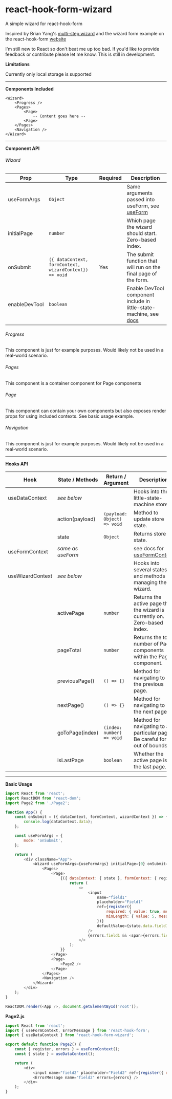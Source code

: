 # react-hook-form-wizard

A simple wizard for react-hook-form

Inspired by Brian Yang's [multi-step wizard](https://github.com/brianyang/react-hooks-multi-step-wizard) and the wizard form example on the react-hook-form [website](https://react-hook-form.com/advanced-usage#WizardFormFunnel)

I'm still new to React so don't beat me up too bad.
If you'd like to provide feedback or contribute please let me know.
This is still in development.

**Limitations**

Currently only local storage is supported

---

**Components Included**

```
<Wizard>
    <Progress />
    <Pages>
        <Page>
            -- Content goes here --
        <Page>
    </Pages>
    <Navigation />
</Wizard>
```

---

**Component API**

###### Wizard

| Prop          | Type                                                   | Required | Description                                                                                                                         |
| ------------- | ------------------------------------------------------ | -------- | ----------------------------------------------------------------------------------------------------------------------------------- |
| useFormArgs   | `Object`                                               |          | Same arguments passed into useForm, see [useForm](https://react-hook-form.com/api#useForm)                                          |
| initialPage   | `number`                                               |          | Which page the wizard should start. Zero-based index.                                                                               |
| onSubmit      | `({ dataContext, formContext, wizardContext}) => void` | Yes      | The submit function that will run on the final page of the form.                                                                    |
| enableDevTool | `boolean`                                              |          | Enable DevTool component include in little-state-machine, see [docs](https://github.com/bluebill1049/little-state-machine#-example) |

###### Progress

This component is just for example purposes. Would likely not be used in a real-world scenario.

###### Pages

This component is a container component for Page components

###### Page

This component can contain your own components but also exposes render props for using included contexts. See basic usage example.

###### Navigation

This component is just for example purposes. Would likely not be used in a real-world scenario.

---

**Hooks API**

| Hook             | State / Methods   | Return / Argument           | Description                                                                   |
| ---------------- | ----------------- | --------------------------- | ----------------------------------------------------------------------------- |
| useDataContext   | _see below_       |                             | Hooks into the little-state-machine store.                                    |
|                  | action(payload)   | `(payload: Object) => void` | Method to update store state.                                                 |
|                  | state             | `Object`                    | Returns store state.                                                          |
| useFormContext   | _same as useForm_ |                             | see docs for [useFormContext](https://react-hook-form.com/api#useFormContext) |
| useWizardContext | _see below_       |                             | Hooks into several states and methods for managing the wizard.                |
|                  | activePage        | `number`                    | Returns the active page that the wizard is currently on. Zero-based index.    |
|                  | pageTotal         | `number`                    | Returns the total number of Page components within the Pages component.       |
|                  | previousPage()    | `() => {}`                  | Method for navigating to the previous page.                                   |
|                  | nextPage()        | `() => {}`                  | Method for navigating to the next page.                                       |
|                  | goToPage(index)   | `(index: number) => void`   | Method for navigating to a particular page. Be careful for out of bounds.     |
|                  | isLastPage        | `boolean`                   | Whether the active page is the last page.                                     |

---

**Basic Usage**

```javascript
import React from 'react';
import ReactDOM from 'react-dom';
import Page2 from './Page2';

function App() {
    const onSubmit = ({ dataContext, formContext, wizardContext }) => {
        console.log(dataContext.data);
    };

    const useFormArgs = {
        mode: 'onSubmit',
    };

    return (
        <div className="App">
            <Wizard useFormArgs={useFormArgs} initialPage={0} onSubmit={onSubmit} enableDevTool={true}>
                <Pages>
                    <Page>
                        {({ dataContext: { state }, formContext: { register, errors }, wizardContext }) => {
                            return (
                                <>
                                    <input
                                        name="field1"
                                        placeholder="Field1"
                                        ref={register({
                                            required: { value: true, message: 'Required' },
                                            minLength: { value: 5, message: 'Please enter at least 5 characters' },
                                        })}
                                        defaultValue={state.data.field1}
                                    />
                                    {errors.field1 && <span>{errors.field1.message}</span>}
                                </>
                            );
                        }}
                    </Page>
                    <Page>
                        <Page2 />
                    </Page>
                </Pages>
                <Navigation />
            </Wizard>
        </div>
    );
}

ReactDOM.render(<App />, document.getElementById('root'));
```

**Page2.js**

```javascript
import React from 'react';
import { useFormContext, ErrorMessage } from 'react-hook-form';
import { useDataContext } from 'react-hook-form-wizard';

export default function Page2() {
    const { register, errors } = useFormContext();
    const { state } = useDataContext();

    return (
        <div>
            <input name="field2" placeholder="Field2" ref={register({ required: 'This is required' })} defaultValue={state.data.field2} />
            <ErrorMessage name="field2" errors={errors} />
        </div>
    );
}
```

